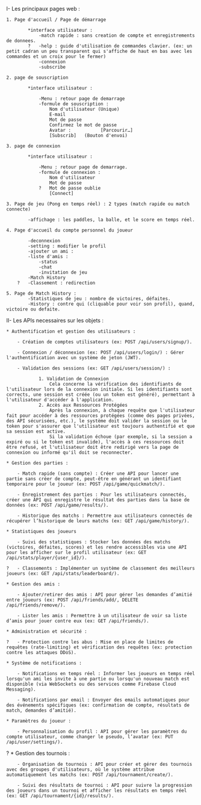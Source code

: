
I- Les principaux pages web :

	1. Page d'accueil / Page de démarrage
		
			*interface utilisateur : 
				-match rapide : sans creation de compte et enregistrements de donnees.
			?	-help : guide d'utilisation de commandes clavier. (ex: un petit cadran un peu transparent qui s'affiche de haut en bas avec les commandes et un croix pour le fermer)
				-connexion
				-subscribe

	2. page de souscription

			*interface utilisateur :
				
				-Menu : retour page de demarrage
				-formule de souscription :
					Nom d'utilisateur (Unique)
					E-mail
					Mot de passe
					Confirmez le mot de passe
					Avatar :           [Parcourir…]
					[Subscrib]   (Bouton d'envoi)

	3. page de connexion

			*interface utilisateur :

				-Menu : retour page de demarrage.
				-formule de connexion :
					Nom d'utilisateur
					Mot de passe
				?	Mot de passe oublie
					[Connect]

	3. Page de jeu (Pong en temps réel) : 2 types (match rapide ou match connecte)
			
			-affichage : les paddles, la balle, et le score en temps réel.

	4. Page d'accueil du compte personnel du joueur

			-deconnexion
			-setting : modifier le profil
			-ajouter un ami : 
			-liste d'amis :
				-status 
				-chat
				-invitation de jeu
			-Match History
		?	-Classement : redirection

	5. Page de Match History :
			-Statistiques de jeu : nombre de victoires, défaites.
			-History : contre qui (cliquable pour voir son profil), quand, victoire ou defaite. 

II- Les APIs necessaires sur les objets :

	* Authentification et gestion des utilisateurs :

		- Création de comptes utilisateurs (ex: POST /api/users/signup/).

		- Connexion / déconnexion (ex: POST /api/users/login/) : Gérer l'authentification avec un système de jeton (JWT). 

		- Validation des sessions (ex: GET /api/users/session/) : 
				
				1. Validation de Connexion
					Cela concerne la vérification des identifiants de l'utilisateur lors de la connexion initiale. Si les identifiants sont corrects, une session est créée (ou un token est généré), permettant à l'utilisateur d'accéder à l'application.
				2. Accès aux Ressources Protégées
					Après la connexion, à chaque requête que l'utilisateur fait pour accéder à des ressources protégées (comme des pages privées, des API sécurisées, etc.), le système doit valider la session ou le token pour s'assurer que l'utilisateur est toujours authentifié et que sa session est active.
					Si la validation échoue (par exemple, si la session a expiré ou si le token est invalide), l'accès à ces ressources doit être refusé, et l'utilisateur doit être redirigé vers la page de connexion ou informé qu'il doit se reconnecter.

	* Gestion des parties :

		- Match rapide (sans compte) : Créer une API pour lancer une partie sans créer de compte, peut-être en générant un identifiant temporaire pour le joueur (ex: POST /api/game/quickmatch/).
		
		- Enregistrement des parties : Pour les utilisateurs connectés, créer une API qui enregistre le résultat des parties dans la base de données (ex: POST /api/game/results/).
		
		- Historique des matchs : Permettre aux utilisateurs connectés de récupérer l’historique de leurs matchs (ex: GET /api/game/history/).

	* Statistiques des joueurs
		
		- Suivi des statistiques : Stocker les données des matchs (victoires, défaites, scores) et les rendre accessibles via une API pour les afficher sur le profil utilisateur (ex: GET /api/stats/player/{user_id}/).
		
	?	- Classements : Implémenter un système de classement des meilleurs joueurs (ex: GET /api/stats/leaderboard/).

	* Gestion des amis :

		- Ajouter/retirer des amis : API pour gérer les demandes d’amitié entre joueurs (ex: POST /api/friends/add/, DELETE /api/friends/remove/).
		
		- Lister les amis : Permettre à un utilisateur de voir sa liste d’amis pour jouer contre eux (ex: GET /api/friends/).

	* Administration et sécurité :
		
	?	- Protection contre les abus : Mise en place de limites de requêtes (rate-limiting) et vérification des requêtes (ex: protection contre les attaques DDoS).

	* Système de notifications :

		- Notifications en temps réel : Informer les joueurs en temps réel lorsqu'un ami les invite à une partie ou lorsqu'un nouveau match est disponible (via WebSockets ou des services comme Firebase Cloud Messaging).
		
		- Notifications par email : Envoyer des emails automatiques pour des événements spécifiques (ex: confirmation de compte, résultats de match, demandes d’amitié).

	* Paramètres du joueur :

		- Personnalisation du profil : API pour gérer les paramètres du compte utilisateur, comme changer le pseudo, l’avatar (ex: PUT /api/user/settings/).

?	* Gestion des tournois :

		- Organisation de tournois : API pour créer et gérer des tournois avec des groupes d'utilisateurs, où le système attribue automatiquement les matchs (ex: POST /api/tournament/create/).
		
		- Suivi des résultats de tournoi : API pour suivre la progression des joueurs dans un tournoi et afficher les résultats en temps réel (ex: GET /api/tournament/{id}/results/).

